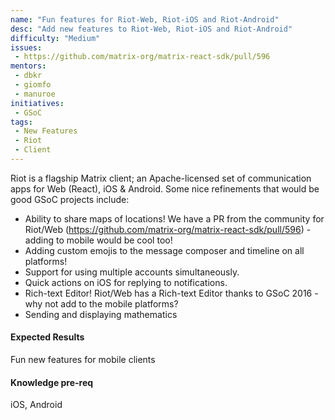 ```yaml
---
name: "Fun features for Riot-Web, Riot-iOS and Riot-Android"
desc: "Add new features to Riot-Web, Riot-iOS and Riot-Android"
difficulty: "Medium"
issues:
 - https://github.com/matrix-org/matrix-react-sdk/pull/596
mentors:
 - dbkr
 - giomfo
 - manuroe
initiatives:
 - GSoC
tags:
 - New Features
 - Riot
 - Client
---
```


Riot is a flagship Matrix client; an Apache-licensed set of communication apps for Web (React), iOS & Android. Some nice refinements that would be good GSoC projects include:

* Ability to share maps of locations! We have a PR from the community for Riot/Web (https://github.com/matrix-org/matrix-react-sdk/pull/596) - adding to mobile would be cool too!
* Adding custom emojis to the message composer and timeline on all platforms!
* Support for using multiple accounts simultaneously.
* Quick actions on iOS for replying to notifications.
* Rich-text Editor! Riot/Web has a Rich-text Editor thanks to GSoC 2016 - why not add to the mobile platforms?
* Sending and displaying mathematics

#### Expected Results

Fun new features for mobile clients

#### Knowledge pre-req

iOS, Android
